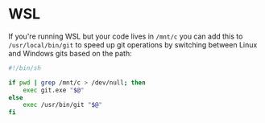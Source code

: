 # WSL

If you're running WSL but your code lives in `/mnt/c` you can add this to `/usr/local/bin/git` to speed up git operations by switching between Linux and Windows gits based on the path:

```bash
#!/bin/sh

if pwd | grep /mnt/c > /dev/null; then
    exec git.exe "$@"
else
    exec /usr/bin/git "$@"
fi
```
